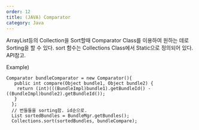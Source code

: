 ```yaml
---
order: 12
title: (JAVA) Comparator
category: Java
---
```


ArrayList등의 Collection을 Sort할때 Comparator Class를 이용하여 원하는 데로 Sorting을 할 수 있다.
sort 함수는 Collections Class에서 Static으로 정의되어 있다. API참고.

Example)
```
Comparator bundleComparator = new Comparator(){
   public int compare(Object bundle1, Object bundle2) {    
    return (int)(((BundleImpl)bundle1).getBundleId() - ((BundleImpl)bundle2).getBundleId());
   }   
  };
  // 번들들을 sorting함. id순으로.
  List sortedBundles = BundleMgr.getBundles();
  Collections.sort(sortedBundles, bundleCompare);
```